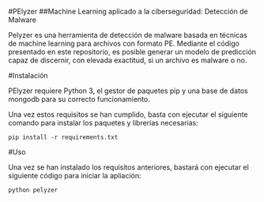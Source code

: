 #PElyzer
##Machine Learning aplicado a la ciberseguridad: Detección de Malware

Pelyzer es una herramienta de detección de malware basada en técnicas de machine learning para archivos con formato PE. 
Mediante el código presentado en este repositorio, es posible generar un modelo de predicción capaz de discernir, con
elevada exactitud, si un archivo es malware o no.

#Instalación

PElyzer requiere Python 3, el gestor de paquetes pip y una base de datos mongodb para su correcto funcionamiento.

Una vez estos requisitos se han cumplido, basta con ejecutar el siguiente comando para instalar los paquetes y librerías
necesarias:


```
pip install -r requirements.txt
```

#Uso

Una vez se han instalado los requisitos anteriores, bastará con ejecutar el siguiente código para iniciar la apliación:

```
python pelyzer
```
